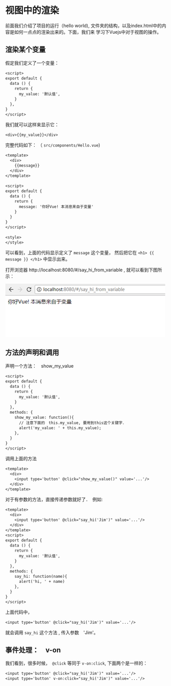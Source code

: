 # 视图中的渲染

前面我们介绍了项目的运行（hello world), 文件夹的结构，以及index.html中的内容是如何一点点的渲染出来的。下面，我们来
学习下Vuejs中对于视图的操作。

## 渲染某个变量

假定我们定义了一个变量：　

```
<script>
export default {
  data () {
    return {
      my_value: '默认值',
    }
  },
}
</script>

```

我们就可以这样来显示它：　

```
<div>{{my_value}}</div>
```

完整代码如下： （ `src/components/Hello.vue`) 

```
<template>
  <div>
    {{message}}
  </div>
</template>

<script>
export default {
  data () {
    return {
      message: '你好Vue! 本消息来自于变量'
    }
  }
}
</script>

<style>
</style>
```

可以看到，上面的代码显示定义了 `message` 这个变量， 然后把它在 `<h1> {{ message }} </h1>` 中显示出来。 

打开浏览器  http://localhost:8080/#/say_hi_from_variable , 就可以看到下图所示： 

![say_hi_from_variable](./images/vue_render_page_variable.png)

## 方法的声明和调用

声明一个方法：　show_my_value
```
<script>
export default {
  data () {
    return {
      my_value: '默认值',
    }
  },
  methods: {
    show_my_value: function(){
      // 注意下面的　this.my_value, 要用到this这个关键字．
      alert('my_value: ' + this.my_value);
    },
  }
}
</script>
```

调用上面的方法

```
<template>
  <div>
    <input type='button' @click="show_my_value()" value='...'/>
  </div>
</template>
```

对于有参数的方法，直接传递参数就好了．　例如:

```
<template>
  <div>
    <input type='button' @click="say_hi('Jim')" value='...'/>
  </div>
</template>
<script>
export default {
  data () {
    return {
      my_value: '默认值',
    }
  },
  methods: {
    say_hi: function(name){
      alert('hi, ' + name)
    },
  }
}
</script>
```

上面代码中，

```
<input type='button' @click="say_hi('Jim')" value='...'/>
```

就会调用 `say_hi` 这个方法 , 传入参数　'Jim'。

## 事件处理：　v-on

我们看到，很多时候，　`@click` 等同于 `v-on:click`, 下面两个是一样的：　

```
<input type='button' @click="say_hi('Jim')" value='...'/>
<input type='button' v-on:click="say_hi('Jim')" value='...'/>
```

